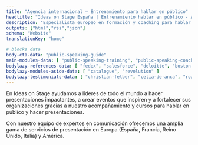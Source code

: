 ```yaml
---
title: "Agencia internacional – Entrenamiento para hablar en público"
headtitle: "Ideas on Stage España | Entrenamiento hablar en público - Agencia internacional"
description: "Especialista europeo en formación y coaching para hablar en público y oratoria, y preparación de presentaciones efectivas e impactantes"
outputs: ["html","rss","json"]
schema: "Website"
translationKey: "home"

# blocks data
body-cta-data: "public-speaking-guide"
main-modules-data: [ "public-speaking-training", "public-speaking-coaching", "presentation-creation" ]
bodylazy-references-data: [ "fedex", "salesforce", "deloitte", "boston-scientific", "google", "disney", "wbg", "ashoka", "lacoste", "business-france", "safran", "colombus-consulting", "edf", "loreal", "pierre-fabre", "insead", "em-lyon", "biogen"  ]
bodylazy-modules-aside-data: [ "catalogue", "revolution" ]
bodylazy-testimonials-data: [ "christian-felber", "celia-de-anca", "roxanne-varza", "cesar-harada", "nicolas-beau" ]
---
```

En Ideas on Stage ayudamos a líderes de todo el mundo a hacer presentaciones impactantes, a crear eventos que inspiren y a fortalecer sus organizaciones gracias a nuestro acompañamiento y cursos para hablar en público y hacer presentaciones.

Con nuestro equipo de expertos en comunicación ofrecemos una amplia gama de servicios de presentación en Europa (España, Francia, Reino Unido, Italia) y América.
